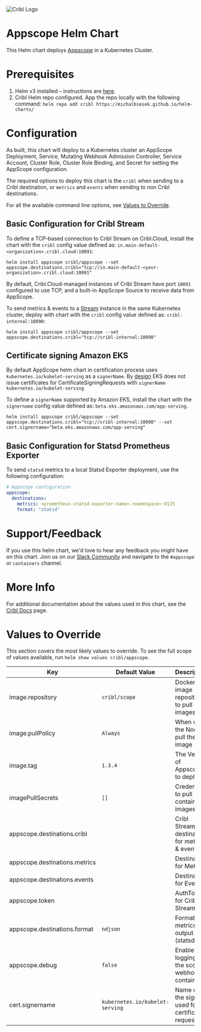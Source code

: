 ![Cribl Logo](../../images/Cribl_Logo_Color_TM.png)

# Appscope Helm Chart

This Helm chart deploys [Appscope](https://appscope.dev/) in a Kubernetes Cluster.

# Prerequisites

1. Helm v3 installed – instructions are [here](https://helm.sh/docs/intro/install/).
2. Cribl Helm repo configured. App the repo locally with the following command:
    `helm repo add cribl https://michalbiesek.github.io/helm-charts/`


# Configuration

As built, this chart will deploy to a Kubernetes cluster an AppScope Deployment, Service, Mutating Webhook Admission Controller, Service Account, Cluster Role, Cluster Role Binding, and Secret for setting the AppScope configuration. 

The required options to deploy this chart is the `cribl` when sending to a Cribl destination, or `metrics` and `events` when sending to non Cribl destinations.

For all the available command line options, see [Values to Override](#values-to-override). 

## Basic Configuration for Cribl Stream

To define a TCP-based connection to Cribl Stream on Cribl.Cloud, install the chart with the `cribl` config value defined as: `in.main-default-<organization>.cribl.cloud:10091`:

 `helm install appscope cribl/appscope --set appscope.destinations.cribl="tcp://in.main-default-<your-organization>.cribl.cloud:10091"`

By default, Cribl.Cloud-managed instances of Cribl Stream have port `10091` configured to use TCP, and a built-in AppScope Source to receive data from AppScope. 

To send metrics & events to a [Stream](https://cribl.io/stream/) instance in the same Kubernetes cluster, deploy with chart with the `cribl` config value defined as: `cribl-internal:10090`:

 `helm install appscope cribl/appscope --set appscope.destinations.cribl="tcp://cribl-internal:10090"`

## Certificate signing Amazon EKS

By default AppScope helm chart in certification process uses `kubernetes.io/kubelet-serving` as a `signerName`.
By [design](https://docs.aws.amazon.com/eks/latest/userguide/cert-signing.html) EKS does not issue certificates for CertificateSigningRequests with `signerName` `kubernetes.io/kubelet-serving`

To define a `signerName` supported by Amazon EKS, install the chart with the `signername` config value defined as: `beta.eks.amazonaws.com/app-serving`.

 `helm install appscope cribl/appscope --set appscope.destinations.cribl="tcp://cribl-internal:10090" --set cert.signername="beta.eks.amazonaws.com/app-serving"`

## Basic Configuration for Statsd Prometheus Exporter

To send `statsd` metrics to a local Statsd Exporter deployment, use the following configuration:

```yaml
# Appscope configuration 
appscope:
  destinations: 
    metrics: <prometheus-statsd-exporter-name>.<namespace>:9125
    format: "statsd"
```

# Support/Feedback

If you use this helm chart, we'd love to hear any feedback you might have on this chart. Join us on our [Slack Community](https://cribl.io/community) and navigate to the `#appscope` or `containers` channel.

# More Info

For additional documentation about the values used in this chart, see the [Cribl Docs](https://appscope.dev/docs/cli-reference/#k8s) page.

# Values to Override

This section covers the most likely values to override. To see the full scope of values available, run `helm show values cribl/appscope`.

| Key                                                                            | Default Value                       | Description                                        |
|--------------------------------------------------------------------------------|-------------------------------------|----------------------------------------------------|
| image.repository                                                               | `cribl/scope`                       | Docker image repository to pull images             |
| image.pullPolicy                                                               | `Always`                            | When will the Node pull the image                  |
| image.tag                                                                      | `1.3.4`                             | The Version of Appscope to deploy                  |
| imagePullSecrets                                                               | `[]`                                | Credentials to pull container images               |
| appscope.destinations.cribl                                                    |                                     | Cribl Stream destination for metrics & events      |
| appscope.destinations.metrics                                                  |                                     | Destination for Metrics                            |
| appscope.destinations.events                                                   |                                     | Destination for Events                             |
| appscope.token                                                                 |                                     | AuthToken for Cribl Stream                         |
| appscope.destinations.format                                                   | `ndjson`                            | Format of metrics output (statsd|ndjson)           |
| appscope.debug                                                                 | `false`                             | Enable logging in the scope webhook container      |
| cert.signername                                                                | `kubernetes.io/kubelet-serving`     | Name of the signer used for certificate request    |
